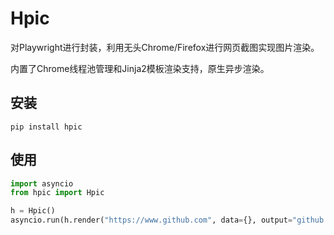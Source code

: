 # Hpic

对Playwright进行封装，利用无头Chrome/Firefox进行网页截图实现图片渲染。

内置了Chrome线程池管理和Jinja2模板渲染支持，原生异步渲染。

## 安装

```shell
pip install hpic
```

## 使用

```python
import asyncio
from hpic import Hpic

h = Hpic()
asyncio.run(h.render("https://www.github.com", data={}, output="github.png"))

```
